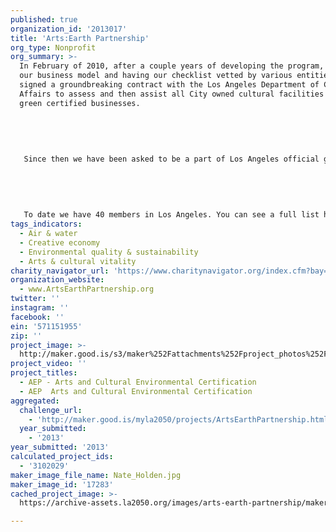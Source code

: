 ```yaml
---
published: true
organization_id: '2013017'
title: 'Arts:Earth Partnership'
org_type: Nonprofit
org_summary: >-
  In February of 2010, after a couple years of developing the program, honing
  our business model and having our checklist vetted by various entities, AEP
  signed a groundbreaking contract with the Los Angeles Department of Cultural
  Affairs to assess and then assist all City owned cultural facilities to become
  green certified businesses. 
   
   
   
   
   
   Since then we have been asked to be a part of Los Angeles official green business certification program, sharing administrative duties with the Los Angeles Community College District (LACCD) and Los Angeles Visitor and Tourism Board. AEP will assess and administer any business in the arts and culture sector (Museums, Theaters, Art Galleries, Dance Studio’s, Production Offices, Arts related non-profits and Cultural Centers.) LACCD will handle restaurants, garages and general offices and Los Angeles Visitor and Tourism Board will handle green hotels and lodgings. Any business that goes through AEP certification will be recognized as a green business by the City of Los Angeles. We also have the exact same arrangement with the City of Santa Monica and their green business administrator Sustainable Works. This is a powerful new system of greening businesses through non-profits rather then city departments and is unlike any in the country or world.
   
   
   
   
   
   To date we have 40 members in Los Angeles. You can see a full list here. http://artsearthpartnership.org/members/
tags_indicators:
  - Air & water
  - Creative economy
  - Environmental quality & sustainability
  - Arts & cultural vitality
charity_navigator_url: 'https://www.charitynavigator.org/index.cfm?bay=search.profile&ein=571151955'
organization_website:
  - www.ArtsEarthPartnership.org
twitter: ''
instagram: ''
facebook: ''
ein: '571151955'
zip: ''
project_image: >-
  http://maker.good.is/s3/maker%252Fattachments%252Fproject_photos%252Fimages%252F17283%252Fdisplay%252FNate_Holden.jpg=c570x385
project_video: ''
project_titles:
  - AEP - Arts and Cultural Environmental Certification
  - AEP  Arts and Cultural Environmental Certification
aggregated:
  challenge_url:
    - 'http://maker.good.is/myla2050/projects/ArtsEarthPartnership.html'
  year_submitted:
    - '2013'
year_submitted: '2013'
calculated_project_ids:
  - '3102029'
maker_image_file_name: Nate_Holden.jpg
maker_image_id: '17283'
cached_project_image: >-
  https://archive-assets.la2050.org/images/arts-earth-partnership/maker.good.is/s3/maker%252Fattachments%252Fproject_photos%252Fimages%252F17283%252Fdisplay%252FNate_Holden.jpg=c570x385.jpg

---
```

